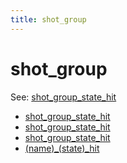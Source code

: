 ```yaml
---
title: shot_group
---
```


# shot_group


See: [shot_group_state_hit](../config/shot_groups.md)

* [shot_group_state_hit](shot_group_complete.md)
* [shot_group_state_hit](shot_group_state_complete.md)
* [shot_group_state_hit](shot_group_hit.md)
* [(name)_(state)_hit](shot_group_state_hit.md)
